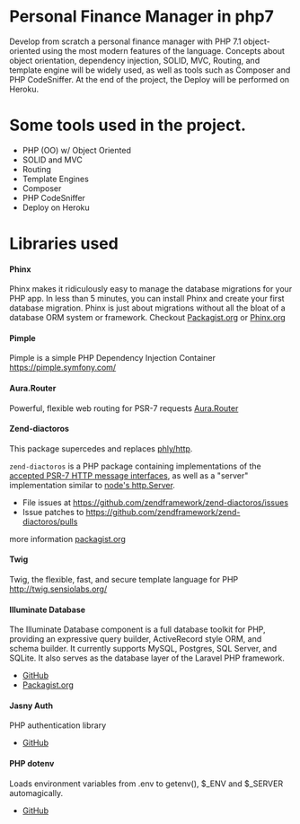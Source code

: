 # Personal Finance Manager in php7
Develop from scratch a personal finance manager with PHP 7.1 object-oriented using the most modern features of the language. Concepts about object orientation, dependency injection, SOLID, MVC, Routing, and template engine will be widely used, as well as tools such as Composer and PHP CodeSniffer. At the end of the project, the Deploy will be performed on Heroku.

# Some tools used in the project.
 - PHP (OO) w/ Object Oriented
 - SOLID and MVC
 - Routing
 - Template Engines
 - Composer
 - PHP CodeSniffer
 - Deploy on Heroku
 
 # Libraries used
 #### Phinx
 Phinx makes it ridiculously easy to manage the database migrations for your PHP app. In less than 5 minutes, you can install Phinx and create your first database migration. Phinx is just about migrations without all the bloat of a database ORM system or framework.
 Checkout [Packagist.org](https://packagist.org/packages/robmorgan/phinx) or
 [Phinx.org](https://phinx.org)
 
 #### Pimple
 Pimple is a simple PHP Dependency Injection Container
 https://pimple.symfony.com/
 
 #### Aura.Router
 Powerful, flexible web routing for PSR-7 requests [Aura.Router](https://github.com/auraphp/Aura.Router) 
 
 #### Zend-diactoros
 This package supercedes and replaces [phly/http](https://github.com/phly/http).
 
 `zend-diactoros` is a PHP package containing implementations of the [accepted PSR-7 HTTP message interfaces](https://github.com/php-fig/fig-standards/blob/master/accepted/PSR-7-http-message.md), as well as a "server" implementation similar to [node's http.Server](http://nodejs.org/api/http.html).
 
 * File issues at https://github.com/zendframework/zend-diactoros/issues
 * Issue patches to https://github.com/zendframework/zend-diactoros/pulls
 
 more information [packagist.org](https://packagist.org/packages/middlewares/aura-router)
 
  #### Twig   
 Twig, the flexible, fast, and secure template language for PHP http://twig.sensiolabs.org/
 
  #### Illuminate Database
  The Illuminate Database component is a full database toolkit for PHP, providing an expressive query builder, ActiveRecord style ORM, and schema builder. It currently supports MySQL, Postgres, SQL Server, and SQLite. It also serves as the database layer of the Laravel PHP framework.
  * [GitHub](https://github.com/illuminate/database)
  * [Packagist.org](https://packagist.org/packages/illuminate/database)
  
  #### Jasny Auth
  PHP authentication library
  * [GitHub](https://github.com/jasny/auth)
  
 #### PHP dotenv
 Loads environment variables from .env to getenv(), $_ENV and $_SERVER automagically.
 * [GitHub](https://github.com/vlucas/phpdotenv)
 